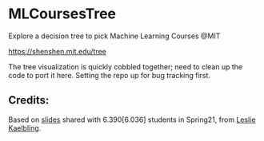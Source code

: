 # MLCoursesTree
Explore a decision tree to pick Machine Learning Courses @MIT 

https://shenshen.mit.edu/tree

The tree visualization is quickly cobbled together; need to clean up the code to port it here. Setting the repo up for bug tracking first.

## Credits:

Based on [slides](https://github.com/shensquared/mltree/) shared with 6.390[6.036] students in Spring21, from [Leslie Kaelbling](https://people.csail.mit.edu/lpk/).
